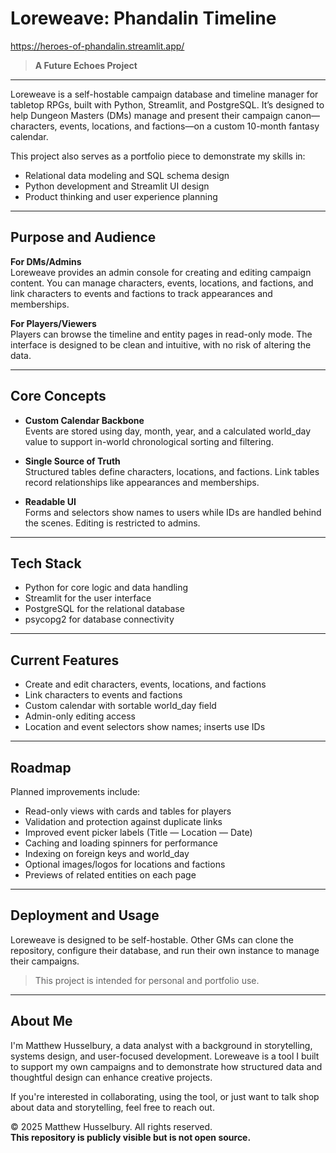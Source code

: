 

# Loreweave: Phandalin Timeline
https://heroes-of-phandalin.streamlit.app/
> **A Future Echoes Project**
---
Loreweave is a self-hostable campaign database and timeline manager for tabletop RPGs, built with Python, Streamlit, and PostgreSQL. It’s designed to help Dungeon Masters (DMs) manage and present their campaign canon—characters, events, locations, and factions—on a custom 10-month fantasy calendar.

This project also serves as a portfolio piece to demonstrate my skills in:

- Relational data modeling and SQL schema design
- Python development and Streamlit UI design
- Product thinking and user experience planning

---

## Purpose and Audience

**For DMs/Admins**  
Loreweave provides an admin console for creating and editing campaign content. You can manage characters, events, locations, and factions, and link characters to events and factions to track appearances and memberships.

**For Players/Viewers**  
Players can browse the timeline and entity pages in read-only mode. The interface is designed to be clean and intuitive, with no risk of altering the data.

---

## Core Concepts

- **Custom Calendar Backbone**  
  Events are stored using day, month, year, and a calculated world_day value to support in-world chronological sorting and filtering.

- **Single Source of Truth**  
  Structured tables define characters, locations, and factions. Link tables record relationships like appearances and memberships.

- **Readable UI**  
  Forms and selectors show names to users while IDs are handled behind the scenes. Editing is restricted to admins.

---

## Tech Stack

- Python for core logic and data handling  
- Streamlit for the user interface  
- PostgreSQL for the relational database  
- psycopg2 for database connectivity

---
## Current Features

- Create and edit characters, events, locations, and factions  
- Link characters to events and factions  
- Custom calendar with sortable world_day field  
- Admin-only editing access  
- Location and event selectors show names; inserts use IDs

---

## Roadmap

Planned improvements include:

- Read-only views with cards and tables for players  
- Validation and protection against duplicate links  
- Improved event picker labels (Title — Location — Date)  
- Caching and loading spinners for performance  
- Indexing on foreign keys and world_day  
- Optional images/logos for locations and factions  
- Previews of related entities on each page

---

## Deployment and Usage

Loreweave is designed to be self-hostable. Other GMs can clone the repository, configure their database, and run their own instance to manage their campaigns.

> This project is intended for personal and portfolio use.

---

## About Me

I'm Matthew Husselbury, a data analyst with a background in storytelling, systems design, and user-focused development. Loreweave is a tool I built to support my own campaigns and to demonstrate how structured data and thoughtful design can enhance creative projects.

If you're interested in collaborating, using the tool, or just want to talk shop about data and storytelling, feel free to reach out.

© 2025 Matthew Husselbury. All rights reserved.  
**This repository is publicly visible but is not open source.**
